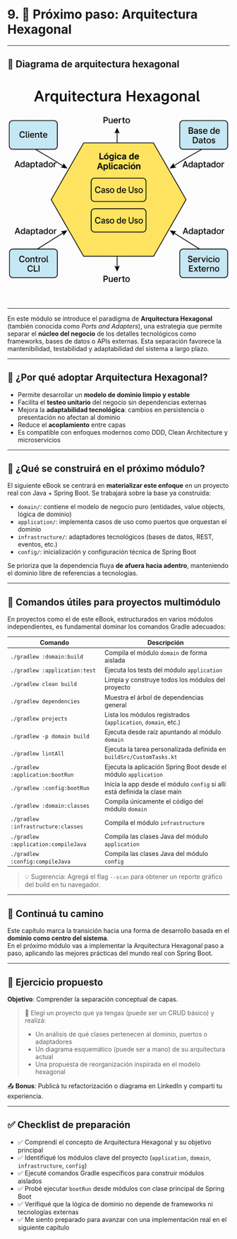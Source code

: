 
# 9. 🧱 Próximo paso: Arquitectura Hexagonal

---

## 🔁 Diagrama de arquitectura hexagonal

![Diagrama de arquitectura hexagonal](images/arquitectura-hexagonal.png)

---

En este módulo se introduce el paradigma de **Arquitectura Hexagonal** (también conocida como *Ports and Adapters*), una estrategia que permite separar el **núcleo del negocio** de los detalles tecnológicos como frameworks, bases de datos o APIs externas. Esta separación favorece la mantenibilidad, testabilidad y adaptabilidad del sistema a largo plazo.

---

## 🚀 ¿Por qué adoptar Arquitectura Hexagonal?

- Permite desarrollar un **modelo de dominio limpio y estable**
- Facilita el **testeo unitario** del negocio sin dependencias externas
- Mejora la **adaptabilidad tecnológica**: cambios en persistencia o presentación no afectan al dominio
- Reduce el **acoplamiento** entre capas
- Es compatible con enfoques modernos como DDD, Clean Architecture y microservicios

---

## 📌 ¿Qué se construirá en el próximo módulo?

El siguiente eBook se centrará en **materializar este enfoque** en un proyecto real con Java + Spring Boot. Se trabajará sobre la base ya construida:

- `domain/`: contiene el modelo de negocio puro (entidades, value objects, lógica de dominio)
- `application/`: implementa casos de uso como puertos que orquestan el dominio
- `infrastructure/`: adaptadores tecnológicos (bases de datos, REST, eventos, etc.)
- `config/`: inicialización y configuración técnica de Spring Boot

Se prioriza que la dependencia fluya **de afuera hacia adentro**, manteniendo el dominio libre de referencias a tecnologías.

---

## 🧩 Comandos útiles para proyectos multimódulo

En proyectos como el de este eBook, estructurados en varios módulos independientes, es fundamental dominar los comandos Gradle adecuados:

| Comando                                     | Descripción                                                                 |
|---------------------------------------------|-----------------------------------------------------------------------------|
| `./gradlew :domain:build`                   | Compila el módulo `domain` de forma aislada                                |
| `./gradlew :application:test`               | Ejecuta los tests del módulo `application`                                 |
| `./gradlew clean build`                     | Limpia y construye todos los módulos del proyecto                          |
| `./gradlew dependencies`                    | Muestra el árbol de dependencias general                                   |
| `./gradlew projects`                        | Lista los módulos registrados (`application`, `domain`, etc.)              |
| `./gradlew -p domain build`                 | Ejecuta desde raíz apuntando al módulo `domain`                            |
| `./gradlew lintAll`                         | Ejecuta la tarea personalizada definida en `buildSrc/CustomTasks.kt`       |
| `./gradlew :application:bootRun`            | Ejecuta la aplicación Spring Boot desde el módulo `application`            |
| `./gradlew :config:bootRun`                 | Inicia la app desde el módulo `config` si allí está definida la clase main |
| `./gradlew :domain:classes`                 | Compila únicamente el código del módulo `domain`                           |
| `./gradlew :infrastructure:classes`         | Compila el módulo `infrastructure`                                          |
| `./gradlew :application:compileJava`        | Compila las clases Java del módulo `application`                           |
| `./gradlew :config:compileJava`             | Compila las clases Java del módulo `config`                                |

> 💡 Sugerencia: Agregá el flag `--scan` para obtener un reporte gráfico del build en tu navegador.

---

## 📖 Continuá tu camino

Este capítulo marca la transición hacia una forma de desarrollo basada en el **dominio como centro del sistema**.  
En el próximo módulo vas a implementar la Arquitectura Hexagonal paso a paso, aplicando las mejores prácticas del mundo real con Spring Boot.

---

## 🧠 Ejercicio propuesto

**Objetivo**: Comprender la separación conceptual de capas.

> 🧩 Elegí un proyecto que ya tengas (puede ser un CRUD básico) y realizá:
> - Un análisis de qué clases pertenecen al dominio, puertos o adaptadores
> - Un diagrama esquemático (puede ser a mano) de su arquitectura actual
> - Una propuesta de reorganización inspirada en el modelo hexagonal

📤 **Bonus**: Publicá tu refactorización o diagrama en LinkedIn y compartí tu experiencia.

---

## ✅ Checklist de preparación

- ✅ Comprendí el concepto de Arquitectura Hexagonal y su objetivo principal
- ✅ Identifiqué los módulos clave del proyecto (`application`, `domain`, `infrastructure`, `config`)
- ✅ Ejecuté comandos Gradle específicos para construir módulos aislados
- ✅ Probé ejecutar `bootRun` desde módulos con clase principal de Spring Boot
- ✅ Verifiqué que la lógica de dominio no depende de frameworks ni tecnologías externas
- ✅ Me siento preparado para avanzar con una implementación real en el siguiente capítulo  